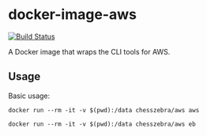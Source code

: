 # docker-image-aws

[![Build Status](https://travis-ci.org/chesszebra/docker-image-aws.svg?branch=master)](https://travis-ci.org/chesszebra/docker-image-aws)

A Docker image that wraps the CLI tools for AWS.

## Usage

Basic usage:

```
docker run --rm -it -v $(pwd):/data chesszebra/aws aws
```

```
docker run --rm -it -v $(pwd):/data chesszebra/aws eb
```
